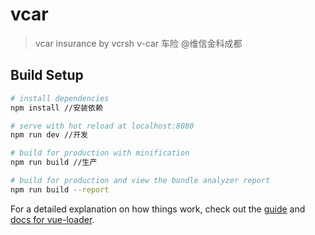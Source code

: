 # vcar

> vcar insurance by vcrsh v-car 车险 @维信金科成都

## Build Setup

``` bash
# install dependencies
npm install //安装依赖

# serve with hot reload at localhost:8080
npm run dev //开发

# build for production with minification
npm run build //生产

# build for production and view the bundle analyzer report
npm run build --report
```

For a detailed explanation on how things work, check out the [guide](http://vuejs-templates.github.io/webpack/) and [docs for vue-loader](http://vuejs.github.io/vue-loader).
